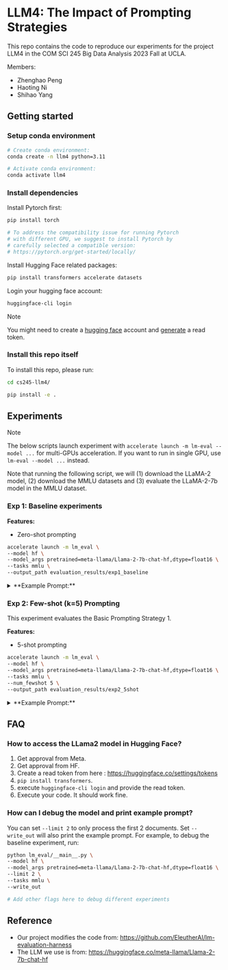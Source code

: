 # LLM4: The Impact of Prompting Strategies

This repo contains the code to reproduce our experiments for the project LLM4 in the 
COM SCI 245 Big Data Analysis 2023 Fall at UCLA.


Members:
* Zhenghao Peng
* Haoting Ni
* Shihao Yang


## Getting started


### Setup conda environment

```bash
# Create conda environment:
conda create -n llm4 python=3.11

# Activate conda environment:
conda activate llm4
```

### Install dependencies

Install Pytorch first:
```bash
pip install torch

# To address the compatibility issue for running Pytorch
# with different GPU, we suggest to install Pytorch by
# carefully selected a compatible version: 
# https://pytorch.org/get-started/locally/
```

Install Hugging Face related packages:
```bash
pip install transformers accelerate datasets
```

Login your hugging face account:
```bash
huggingface-cli login
```

> [!NOTE]
> You might need to create a [hugging face](https://huggingface.co/) account and [generate](https://huggingface.co/settings/tokens) a read token.

### Install this repo itself

To install this repo, please run:
```bash
cd cs245-llm4/

pip install -e .
```

## Experiments

> [!NOTE]
> The below scripts launch experiment with `accelerate launch -m lm-eval --model ...` for multi-GPUs acceleration.
> If you want to run in single GPU, use `lm-eval --model ...` instead.

Note that running the following script, we will (1) download the LLaMA-2 model, (2) download the MMLU datasets and (3) evaluate the LLaMA-2-7b model in the MMLU dataset.



### Exp 1: Baseline experiments

**Features:**
* Zero-shot prompting

```bash
accelerate launch -m lm_eval \
--model hf \
--model_args pretrained=meta-llama/Llama-2-7b-chat-hf,dtype=float16 \
--tasks mmlu \
--output_path evaluation_results/exp1_baseline
```


<details>
<summary>**Example Prompt:**</summary>

```plain
The following are multiple choice questions (with answers) about high school world history.

This question refers to the following information.
No task is more urgent than that of preserving peace. Without peace our independence means little. The rehabilitation and upbuilding of our countries will have little meaning. Our revolutions will not be allowed to run their course. What can we do? We can do much! We can inject the voice of reason into world affairs. We can mobilize all the spiritual, all the moral, all the political strength of Asia and Africa on the side of peace. Yes, we! We, the peoples of Asia and Africa, 1.4 billion strong.
Indonesian leader Sukarno, keynote address to the Bandung Conference, 1955
The passage above is most associated with which of the following developments?
A. The formation of the non-aligned movement
B. Global disarmanent and nuclear non-proliferation
C. The Green Revolution in agriculture
D. Mobilization of pan-Asian ideology
Answer:
```
</details>




### Exp 2: Few-shot (k=5) Prompting


This experiment evaluates the Basic Prompting Strategy 1.

**Features:**
* 5-shot prompting

```bash
accelerate launch -m lm_eval \
--model hf \
--model_args pretrained=meta-llama/Llama-2-7b-chat-hf,dtype=float16 \
--tasks mmlu \
--num_fewshot 5 \
--output_path evaluation_results/exp2_5shot
```

<details>
<summary>**Example Prompt:**</summary>

```plain
The following are multiple choice questions (with answers) about high school statistics.

Which of the following is a correct statement about correlation?
A. If the slope of the regression line is exactly 1, then the correlation is exactly 1.
B. If the correlation is 0, then the slope of the regression line is undefined.
C. Switching which variable is called x and which is called y changes the sign of the correlation.
D. The correlation r is equal to the slope of the regression line when z-scores for the y-variable are plotted against z-scores for the x-variable.
Answer: D

Suppose X and Y are random variables with E(X) = 37, var(X) = 5, E(Y) = 62, and var(Y) = 12. What are the expected value and variance of the random variable X + Y?
A. E(X + Y) = 99, var(X + Y) = 8.5
B. E(X + Y) = 99, var(X + Y) = 13
C. E(X + Y) = 99, var(X + Y) = 17
D. There is insufficient information to answer this question.
Answer: D

After a frost warning was issued, the owner of a large orange grove asked his workers to spray all his trees with water. The water was supposed to freeze and form a protective covering of ice around the orange blossom. Nevertheless, the owner suspected that some trees suffered considerable damage due to the frost. To estimate the proportion of trees that suffered more than 50 percent damage due to the frost, he took a random sample of 100 trees from his grove. What is the response variable in this experiment?
A. The proportion of trees that suffered more than 50 percent damage due to frost.
B. The number of trees affected by the frost.
C. The number of trees sampled from the grove.
D. For each sampled tree, whether it suffered more than 50 percent damage or at most 50 percent damage.
Answer: D

A new smartwatch is manufactured in one part of a factory, then secured for shipping in another, independent part of the factory. The weight of the smartwatch has a mean of 62 grams and a standard deviation of 1.0 grams. The weight of the packaging (box, user's guide, bubble wrap, etc.) has a mean of 456 grams and a standard deviation of 6 grams. Together, the distribution of the weight of the smartwatch and its packaging would have the following mean and standard deviation:
A. Mean 518 grams; standard deviation 7.0 grams
B. Mean 518 grams; standard deviation 3.5 grams
C. Mean 518 grams; standard deviation 6.1 grams
D. Mean 394 grams; standard deviation 6.1 grams
Answer: C

Which of the following sets has the smallest standard deviation? Which has the largest?
I: {1,2,3}
II: {-10,10}
III: {100}
A. I, II
B. II, III
C. III, I
D. III, II
Answer: D

The weight of an aspirin tablet is 300 milligrams according to the bottle label. An FDA investigator weighs a simple random sample of seven tablets, obtains weights of 299, 300, 305, 302, 299, 301, and 303, and runs a hypothesis test of the manufacturer's claim. Which of the following gives the P-value of this test?
A. P(t > 1.54) with df = 6
B. 2P(t > 1.54) with df = 6
C. P(t > 1.54) with df = 7
D. 2P(t > 1.54) with df = 7
Answer:
```
</details>


## FAQ


### How to access the LLama2 model in Hugging Face?

1. Get approval from Meta.
2. Get approval from HF.
3. Create a read token from here : https://huggingface.co/settings/tokens
4. `pip install transformers`.
5. execute `huggingface-cli login` and provide the read token.
6. Execute your code. It should work fine.


### How can I debug the model and print example prompt?

You can set `--limit 2` to only process the first 2 documents. Set `--write_out` will also print the example prompt.
For example, to debug the baseline experiment, run:
```bash
python lm_eval/__main__.py \
--model hf \
--model_args pretrained=meta-llama/Llama-2-7b-chat-hf,dtype=float16 \
--limit 2 \
--tasks mmlu \
--write_out

# Add other flags here to debug different experiments
```

## Reference


* Our project modifies the code from: https://github.com/EleutherAI/lm-evaluation-harness
* The LLM we use is from: https://huggingface.co/meta-llama/Llama-2-7b-chat-hf
